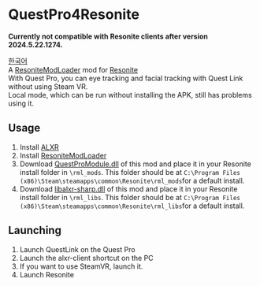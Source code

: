 # QuestPro4Resonite  
**Currently not compatible with Resonite clients after version 2024.5.22.1274.**  

[한국어](/README-KR.md)  
A [ResoniteModLoader](https://github.com/resonite-modding-group/ResoniteModLoader) mod for [Resonite](https://resonite.com/)  
With Quest Pro, you can eye tracking and facial tracking with Quest Link without using Steam VR.  
Local mode, which can be run without installing the APK, still has problems using it.

## Usage  
1. Install [ALXR](/HowToInstallALXR.md)  
2. Install [ResoniteModLoader](https://github.com/resonite-modding-group/ResoniteModLoader)  
3. Download [QuestProModule.dll](https://github.com/sjsanjsrh/QuestPro4Resonite/releases/latest/download/QuestProModule.dll) of this mod and place it in your Resonite install folder in ``\rml_mods``. This folder should be at ``C:\Program Files (x86)\Steam\steamapps\common\Resonite\rml_mods``for a default install.  
4. Download [libalxr-sharp.dll](https://github.com/sjsanjsrh/libalxr-sharp/releases/latest/download/libalxr-sharp.dll) of this mod and place it in your Resonite install folder in ``\rml_libs``. This folder should be at ``C:\Program Files (x86)\Steam\steamapps\common\Resonite\rml_libs``for a default install.  

## Launching  
1. Launch QuestLink on the Quest Pro  
2. Launch the alxr-client shortcut on the PC  
3. If you want to use SteamVR, launch it.  
4. Launch Resonite  
